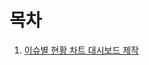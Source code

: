 # 목차

1. [이슈별 현황 차트 대시보드 제작](https://github.com/heeye-log/portfolio/blob/main/%ED%8F%AC%ED%8A%B8%ED%8F%B4%EB%A6%AC%EC%98%A4/Issue_Dashboard.md)

